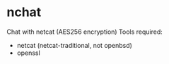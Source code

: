 # nchat
Chat with netcat (AES256 encryption)
Tools required: 
- netcat (netcat-traditional, not openbsd)
- openssl
